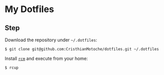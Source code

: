# My Dotfiles

## Step
Download the repository under `~/.dotfiles`:

```
$ git clone git@github.com:CristhianMotoche/dotfiles.git ~/.dotfiles
```

Install [`rcm`][rcm] and execute from your home:

```
$ rcup
```

[rcm]: https://github.com/thoughtbot/rcm
